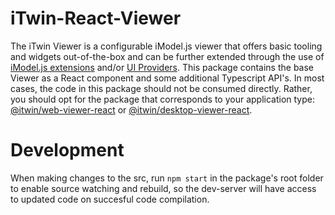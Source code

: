 # iTwin-React-Viewer

The iTwin Viewer is a configurable iModel.js viewer that offers basic tooling and widgets out-of-the-box and can be further extended through the use of [iModel.js extensions](https://github.com/imodeljs/extension-sample) and/or [UI Providers](https://www.itwinjs.org/learning/ui/augmentingui/). This package contains the base Viewer as a React component and some additional Typescript API's. In most cases, the code in this package should not be consumed directly. Rather, you should opt for the package that corresponds to your application type: [@itwin/web-viewer-react](https://github.com/itwin/viewer/tree/main/packages/modules/web-viewer-react) or [@itwin/desktop-viewer-react](https://github.com/itwin/viewer/tree/main/packages/modules/desktop-viewer-react).

# Development

When making changes to the src, run `npm start` in the package's root folder to enable source watching and rebuild, so the dev-server will have access to updated code on succesful code compilation.
